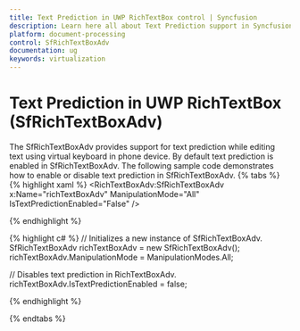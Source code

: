 ```yaml
---
title: Text Prediction in UWP RichTextBox control | Syncfusion
description: Learn here all about Text Prediction support in Syncfusion UWP RichTextBox (SfRichTextBoxAdv) control and more.
platform: document-processing
control: SfRichTextBoxAdv
documentation: ug
keywords: virtualization
---
```

# Text Prediction in UWP RichTextBox (SfRichTextBoxAdv)

The SfRichTextBoxAdv provides support for text prediction while editing text using virtual keyboard in phone device. By default text prediction is enabled in SfRichTextBoxAdv. The following sample code demonstrates how to enable or disable text prediction in SfRichTextBoxAdv.
{% tabs %}
{% highlight xaml %}
<RichTextBoxAdv:SfRichTextBoxAdv x:Name="richTextBoxAdv" ManipulationMode="All" IsTextPredictionEnabled="False" />

{% endhighlight %}

{% highlight c# %}
// Initializes a new instance of SfRichTextBoxAdv.
SfRichTextBoxAdv richTextBoxAdv = new SfRichTextBoxAdv();
richTextBoxAdv.ManipulationMode = ManipulationModes.All;

// Disables text prediction in RichTextBoxAdv.
richTextBoxAdv.IsTextPredictionEnabled = false;

{% endhighlight %}

{% endtabs %}

